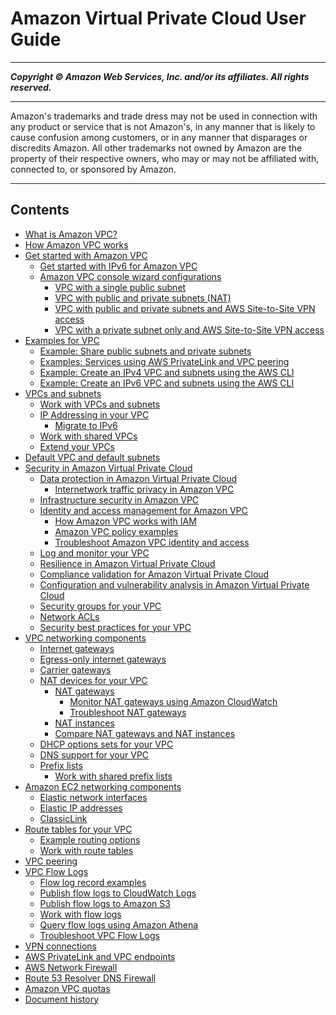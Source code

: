 # Amazon Virtual Private Cloud User Guide

-----
*****Copyright &copy; Amazon Web Services, Inc. and/or its affiliates. All rights reserved.*****

-----
Amazon's trademarks and trade dress may not be used in 
     connection with any product or service that is not Amazon's, 
     in any manner that is likely to cause confusion among customers, 
     or in any manner that disparages or discredits Amazon. All other 
     trademarks not owned by Amazon are the property of their respective
     owners, who may or may not be affiliated with, connected to, or 
     sponsored by Amazon.

-----
## Contents
+ [What is Amazon VPC?](what-is-amazon-vpc.md)
+ [How Amazon VPC works](how-it-works.md)
+ [Get started with Amazon VPC](vpc-getting-started.md)
   + [Get started with IPv6 for Amazon VPC](get-started-ipv6.md)
   + [Amazon VPC console wizard configurations](VPC_wizard.md)
      + [VPC with a single public subnet](VPC_Scenario1.md)
      + [VPC with public and private subnets (NAT)](VPC_Scenario2.md)
      + [VPC with public and private subnets and AWS Site-to-Site VPN access](VPC_Scenario3.md)
      + [VPC with a private subnet only and AWS Site-to-Site VPN access](VPC_Scenario4.md)
+ [Examples for VPC](VPC_Scenarios.md)
   + [Example: Share public subnets and private subnets](example-vpc-share.md)
   + [Examples: Services using AWS PrivateLink and VPC peering](vpc-peer-region-example.md)
   + [Example: Create an IPv4 VPC and subnets using the AWS CLI](vpc-subnets-commands-example.md)
   + [Example: Create an IPv6 VPC and subnets using the AWS CLI](vpc-subnets-commands-example-ipv6.md)
+ [VPCs and subnets](VPC_Subnets.md)
   + [Work with VPCs and subnets](working-with-vpcs.md)
   + [IP Addressing in your VPC](vpc-ip-addressing.md)
      + [Migrate to IPv6](vpc-migrate-ipv6.md)
   + [Work with shared VPCs](vpc-sharing.md)
   + [Extend your VPCs](Extend_VPCs.md)
+ [Default VPC and default subnets](default-vpc.md)
+ [Security in Amazon Virtual Private Cloud](security.md)
   + [Data protection in Amazon Virtual Private Cloud](data-protection.md)
      + [Internetwork traffic privacy in Amazon VPC](VPC_Security.md)
   + [Infrastructure security in Amazon VPC](infrastructure-security.md)
   + [Identity and access management for Amazon VPC](security-iam.md)
      + [How Amazon VPC works with IAM](security_iam_service-with-iam.md)
      + [Amazon VPC policy examples](vpc-policy-examples.md)
      + [Troubleshoot Amazon VPC identity and access](security_iam_troubleshoot.md)
   + [Log and monitor your VPC](logging-monitoring.md)
   + [Resilience in Amazon Virtual Private Cloud](disaster-recovery-resiliency.md)
   + [Compliance validation for Amazon Virtual Private Cloud](VPC-compliance.md)
   + [Configuration and vulnerability analysis in Amazon Virtual Private Cloud](ConfigAndVulnerability.md)
   + [Security groups for your VPC](VPC_SecurityGroups.md)
   + [Network ACLs](vpc-network-acls.md)
   + [Security best practices for your VPC](vpc-security-best-practices.md)
+ [VPC networking components](VPC_Networking.md)
   + [Internet gateways](VPC_Internet_Gateway.md)
   + [Egress-only internet gateways](egress-only-internet-gateway.md)
   + [Carrier gateways](Carrier_Gateway.md)
   + [NAT devices for your VPC](vpc-nat.md)
      + [NAT gateways](vpc-nat-gateway.md)
         + [Monitor NAT gateways using Amazon CloudWatch](vpc-nat-gateway-cloudwatch.md)
         + [Troubleshoot NAT gateways](nat-gateway-troubleshooting.md)
      + [NAT instances](VPC_NAT_Instance.md)
      + [Compare NAT gateways and NAT instances](vpc-nat-comparison.md)
   + [DHCP options sets for your VPC](VPC_DHCP_Options.md)
   + [DNS support for your VPC](vpc-dns.md)
   + [Prefix lists](managed-prefix-lists.md)
      + [Work with shared prefix lists](sharing-managed-prefix-lists.md)
+ [Amazon EC2 networking components](VPC_EC2.md)
   + [Elastic network interfaces](VPC_ElasticNetworkInterfaces.md)
   + [Elastic IP addresses](vpc-eips.md)
   + [ClassicLink](vpc-classiclink.md)
+ [Route tables for your VPC](VPC_Route_Tables.md)
   + [Example routing options](route-table-options.md)
   + [Work with route tables](WorkWithRouteTables.md)
+ [VPC peering](vpc-peering.md)
+ [VPC Flow Logs](flow-logs.md)
   + [Flow log record examples](flow-logs-records-examples.md)
   + [Publish flow logs to CloudWatch Logs](flow-logs-cwl.md)
   + [Publish flow logs to Amazon S3](flow-logs-s3.md)
   + [Work with flow logs](working-with-flow-logs.md)
   + [Query flow logs using Amazon Athena](flow-logs-athena.md)
   + [Troubleshoot VPC Flow Logs](flow-logs-troubleshooting.md)
+ [VPN connections](vpn-connections.md)
+ [AWS PrivateLink and VPC endpoints](endpoint-services-overview.md)
+ [AWS Network Firewall](network-firewall.md)
+ [Route 53 Resolver DNS Firewall](resolver-dns-firewall.md)
+ [Amazon VPC quotas](amazon-vpc-limits.md)
+ [Document history](WhatsNew.md)